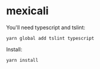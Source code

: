 # mexicali

You'll need typescript and tslint:

```
yarn global add tslint typescript
```

Install:

```
yarn install
```